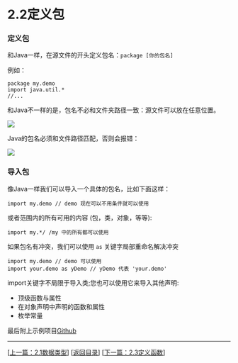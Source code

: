 # 2.2定义包

### 定义包

和Java一样，在源文件的开头定义包名：`package [你的包名]`

例如：

	package my.demo
	import java.util.*
	//...

和Java不一样的是，包名不必和文件夹路径一致：源文件可以放在任意位置。

![](https://sogrey.github.io/Kotlin-Notes/notes/img/2.1/2017-06-20_105623.jpg)

Java的包名必须和文件路径匹配，否则会报错：

![](https://sogrey.github.io/Kotlin-Notes/notes/img/2.1/2017-06-20_105432.jpg)

### 导入包

像Java一样我们可以导入一个具体的包名，比如下面这样：

	import my.demo // demo 现在可以不用条件就可以使用

或者范围内的所有可用的内容 (包，类，对象，等等):

	import my.*/ /my 中的所有都可以使用

如果包名有冲突，我们可以使用  `as`  关键字局部重命名解决冲突

	import my.demo // demo 可以使用
	import your.demo as yDemo // yDemo 代表 'your.demo'

import关键字不局限于导入类;您也可以使用它来导入其他声明:

- 顶级函数与属性
- 在对象声明中声明的函数和属性
- 枚举常量




最后附上示例项目[Github](https://github.com/Sogrey/Kotlin-Notes/tree/master/source/P02)

---
[[上一篇：2.1数据类型](https://sogrey.github.io/Kotlin-Notes/notes/2%E5%9F%BA%E6%9C%AC%E8%AF%AD%E6%B3%95/2.1%E6%95%B0%E6%8D%AE%E7%B1%BB%E5%9E%8B)] [[返回目录](https://sogrey.github.io/Kotlin-Notes/)] [[下一篇：2.3定义函数](https://sogrey.github.io/Kotlin-Notes/notes/2%E5%9F%BA%E6%9C%AC%E8%AF%AD%E6%B3%95/2.3%E5%AE%9A%E4%B9%89%E5%87%BD%E6%95%B0)]